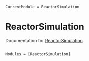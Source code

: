 ```@meta
CurrentModule = ReactorSimulation
```

# ReactorSimulation

Documentation for [ReactorSimulation](https://github.com/TheFibonacciEffect/ReactorSimulation.jl).

```@index
```

```@autodocs
Modules = [ReactorSimulation]
```
